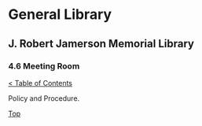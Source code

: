 [0]: ../README.md
[4.6]: meeting-room.md

# General Library
## J. Robert Jamerson Memorial Library
### 4.6 Meeting Room
[< Table of Contents][0]

Policy and Procedure.

[Top][4.6]